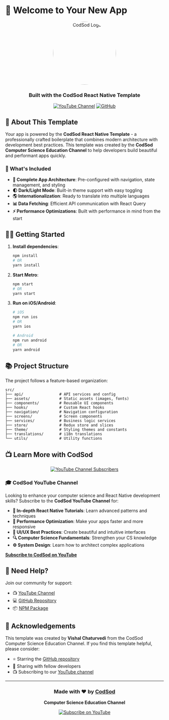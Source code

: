 # 🎉 Welcome to Your New App

<div align="center">
  <img src="https://i.imgur.com/CMtktgM.jpeg" alt="CodSod Logo" width="200" height="200" style="border-radius: 50%; object-fit: cover; display: block;">

  
  <h3>Built with the CodSod React Native Template</h3>
  
  [![YouTube Channel](https://img.shields.io/badge/YouTube-CodSod-red?style=for-the-badge&logo=youtube&logoColor=white)](https://www.youtube.com/channel/codsod)
  [![GitHub](https://img.shields.io/badge/GitHub-CodSod-black?style=for-the-badge&logo=github&logoColor=white)](https://github.com/codsode)
</div>

## 🚀 About This Template

Your app is powered by the **CodSod React Native Template** - a professionally crafted boilerplate that combines modern architecture with development best practices. This template was created by the **CodSod Computer Science Education Channel** to help developers build beautiful and performant apps quickly.

### 🌟 What's Included

- **📱 Complete App Architecture**: Pre-configured with navigation, state management, and styling
- **🌓 Dark/Light Mode**: Built-in theme support with easy toggling
- **🌎 Internationalization**: Ready to translate into multiple languages
- **📊 Data Fetching**: Efficient API communication with React Query
- **⚡ Performance Optimizations**: Built with performance in mind from the start

## 🏃‍♂️ Getting Started

1. **Install dependencies**:
   ```bash
   npm install
   # OR
   yarn install
   ```

2. **Start Metro**:
   ```bash
   npm start
   # OR
   yarn start
   ```

3. **Run on iOS/Android**:
   ```bash
   # iOS
   npm run ios
   # OR
   yarn ios
   
   # Android
   npm run android
   # OR
   yarn android
   ```

## 📚 Project Structure

The project follows a feature-based organization:

```
src/
├── api/                # API services and config
├── assets/             # Static assets (images, fonts)
├── components/         # Reusable UI components
├── hooks/              # Custom React hooks
├── navigation/         # Navigation configuration
├── screens/            # Screen components
├── services/           # Business logic services
├── store/              # Redux store and slices
├── theme/              # Styling themes and constants
├── translations/       # i18n translations
└── utils/              # Utility functions
```

## 📺 Learn More with CodSod

<div align="center">
  <a href="https://www.youtube.com/channel/codsod">
    <img src="https://img.shields.io/youtube/channel/subscribers/UCxxx?style=social" alt="YouTube Channel Subscribers" />
  </a>
</div>

### 🎓 CodSod YouTube Channel

Looking to enhance your computer science and React Native development skills? Subscribe to the **CodSod YouTube Channel** for:

- **🎯 In-depth React Native Tutorials**: Learn advanced patterns and techniques
- **🚀 Performance Optimization**: Make your apps faster and more responsive
- **🧩 UI/UX Best Practices**: Create beautiful and intuitive interfaces
- **🔍 Computer Science Fundamentals**: Strengthen your CS knowledge
- **⚙️ System Design**: Learn how to architect complex applications

[**Subscribe to CodSod on YouTube**](https://www.youtube.com/channel/codsod)

## 🤝 Need Help?

Join our community for support:

- 📺 [YouTube Channel](https://www.youtube.com/channel/codsod)
- 💻 [GitHub Repository](https://github.com/codsode/CodSodRNKit)
- 📦 [NPM Package](https://www.npmjs.com/package/@codsod/react-native-kit)

## 🙏 Acknowledgements

This template was created by **Vishal Chaturvedi** from the CodSod Computer Science Education Channel. If you find this template helpful, please consider:

- ⭐ Starring the [GitHub repository](https://github.com/codsode/CodSodRNKit)
- 📢 Sharing with fellow developers
- 📺 Subscribing to our [YouTube channel](https://www.youtube.com/channel/codsod)

---

<div align="center">
  
  ### Made with ❤️ by [CodSod](https://github.com/codsode)
  
  **Computer Science Education Channel**
  
  <a href="https://www.youtube.com/@_codsod">
    <img src="https://img.shields.io/badge/Subscribe-red?style=for-the-badge&logo=youtube&logoColor=white" alt="Subscribe on YouTube" />
  </a>
</div>
